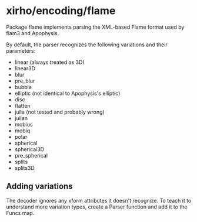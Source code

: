 # xirho/encoding/flame

Package flame implements parsing the XML-based Flame format used by flam3 and Apophysis.

By default, the parser recognizes the following variations and their parameters:

- linear (always treated as 3D)
- linear3D
- blur
- pre_blur
- bubble
- elliptic (not identical to Apophysis's elliptic)
- disc
- flatten
- julia (not tested and probably wrong)
- julian
- mobius
- mobiq
- polar
- spherical
- spherical3D
- pre_spherical
- splits
- splits3D

## Adding variations

The decoder ignores any xform attributes it doesn't recognize. To teach it to understand more variation types, create a Parser function and add it to the Funcs map.
